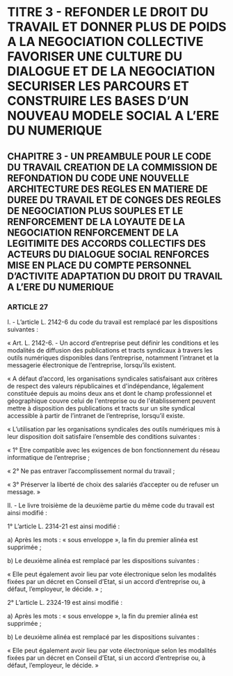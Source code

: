 # TITRE 3 - REFONDER LE DROIT DU TRAVAIL ET DONNER PLUS DE POIDS A LA NEGOCIATION COLLECTIVE FAVORISER UNE CULTURE DU DIALOGUE ET DE LA NEGOCIATION SECURISER LES PARCOURS ET CONSTRUIRE LES BASES D’UN NOUVEAU MODELE SOCIAL A L’ERE DU NUMERIQUE 

## CHAPITRE 3 - UN PREAMBULE POUR LE CODE DU TRAVAIL CREATION DE LA COMMISSION DE REFONDATION DU CODE UNE NOUVELLE ARCHITECTURE DES REGLES EN MATIERE DE DUREE DU TRAVAIL ET DE CONGES  DES REGLES DE NEGOCIATION PLUS SOUPLES ET LE RENFORCEMENT DE LA LOYAUTE DE LA NEGOCIATION  RENFORCEMENT DE LA LEGITIMITE DES ACCORDS COLLECTIFS DES ACTEURS DU DIALOGUE SOCIAL RENFORCES MISE EN PLACE DU COMPTE PERSONNEL D’ACTIVITE ADAPTATION DU DROIT DU TRAVAIL A L’ERE DU NUMERIQUE 

### ARTICLE 27


I. - L’article L. 2142-6 du code du travail est remplacé par les dispositions suivantes :

« Art. L. 2142-6. - Un accord d’entreprise peut définir les conditions et les modalités de
diffusion des publications et tracts syndicaux à travers les outils numériques disponibles dans
l’entreprise, notamment l’intranet et la messagerie électronique de l’entreprise, lorsqu’ils
existent.

« A défaut d’accord, les organisations syndicales satisfaisant aux critères de respect des
valeurs républicaines et d'indépendance, légalement constituée depuis au moins deux ans et dont
le champ professionnel et géographique couvre celui de l'entreprise ou de l'établissement peuvent
mettre à disposition des publications et tracts sur un site syndical accessible à partir de l’intranet
de l’entreprise, lorsqu’il existe.

« L’utilisation par les organisations syndicales des outils numériques mis à leur
disposition doit satisfaire l’ensemble des conditions suivantes :

« 1° Etre compatible avec les exigences de bon fonctionnement du réseau
informatique de l’entreprise ;

« 2° Ne pas entraver l’accomplissement normal du travail ;

« 3° Préserver la liberté de choix des salariés d’accepter ou de refuser un message. »

II. - Le livre troisième de la deuxième partie du même code du travail est ainsi modifié :

1° L’article L. 2314-21 est ainsi modifié :

a) Après les mots : « sous enveloppe », la fin du premier alinéa est supprimée ;

b) Le deuxième alinéa est remplacé par les dispositions suivantes :

« Elle peut également avoir lieu par vote électronique selon les modalités fixées par un
décret en Conseil d’Etat, si un accord d’entreprise ou, à défaut, l’employeur, le décide. » ;

2° L’article L. 2324-19 est ainsi modifié :

a) Après les mots : « sous enveloppe », la fin du premier alinéa est supprimée ;



b) Le deuxième alinéa est remplacé par les dispositions suivantes :

« Elle peut également avoir lieu par vote électronique selon les modalités fixées par un
décret en Conseil d’Etat, si un accord d’entreprise ou, à défaut, l’employeur, le décide. »
